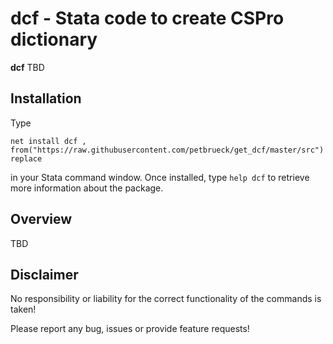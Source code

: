 # dcf - Stata code to create CSPro dictionary 

**dcf** TBD

## **Installation**
Type 

`net install dcf , from("https://raw.githubusercontent.com/petbrueck/get_dcf/master/src") replace`  

in your Stata command window. Once installed, type `help dcf` to retrieve more information about the package.

## **Overview**
TBD
## Disclaimer
No responsibility or liability for the correct functionality of the commands is taken!

Please report any bug, issues or provide feature requests!